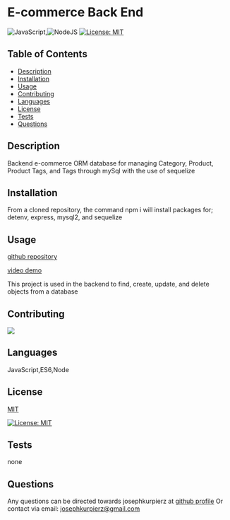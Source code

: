 # E-commerce Back End 

 ![JavaScript](https://img.shields.io/badge/javascript-%23323330.svg?style=for-the-badge&logo=javascript&logoColor=%23F7DF1E),![NodeJS](https://img.shields.io/badge/node.js-6DA55F?style=for-the-badge&logo=node.js&logoColor=white)
  [![License: MIT](https://img.shields.io/badge/License-MIT-yellow.svg)](https://opensource.org/licenses/MIT)
  ## Table of Contents 
  - [Description](#description)
  - [Installation](#installation)
  - [Usage](#usage)
  - [Contributing](#contributing)
  - [Languages](#languages)
  - [License](#license)
  - [Tests](#tests)
  - [Questions](#questions)
  
  ## Description
  Backend e-commerce ORM database for managing Category, Product, Product Tags, and Tags through mySql with the use of sequelize

  ## Installation
  From a cloned repository, the command npm i will install packages for; detenv, express, mysql2, and sequelize

  ## Usage
  [github repository](https://github.com/josephkurpierz/e-commerce)

  [video demo](https://drive.google.com/file/d/1lHQBpIpOYsyuvT2hAndsw8TAzsiLfObH/view)

  This project is used in the backend to find, create, update, and delete objects from a database

  ## Contributing
  <a href="https://github.com/josephkurpierz/e-commerce/graphs/contributors">
    <img src="https://contrib.rocks/image?repo=josephkurpierz/e-commerce"/> </a>

  ## Languages
  JavaScript,ES6,Node

  
  ## License 
  [MIT](https://choosealicense.com/licenses/mit/) 

  [![License: MIT](https://img.shields.io/badge/License-MIT-yellow.svg)](https://opensource.org/licenses/MIT)
  

  ## Tests
  none

  ## Questions
  Any questions can be directed towards josephkurpierz at [github profile](https://github.com/josephkurpierz/)
  Or contact via email: josephkurpierz@gmail.com
